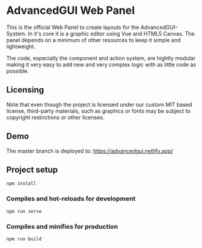 # AdvancedGUI Web Panel

This is the official Web Panel to create layouts for the AdvancedGUI-System. In it's core it is a graphic editor using Vue and HTML5 Canvas. The panel depends on a minimum of other resources to keep it simple and lightweight.

The code, especially the component and action system, are hightly modular making it very easy to add new and very complex logic with as little code as possible.

## Licensing
Note that even though the project is licensed under our custom MIT based license, third-party materials, such as graphics or fonts may be subject to copyright restrictions or other licenses.

## Demo
The master branch is deployed to: https://advancedgui.netlify.app/

## Project setup
```
npm install
```

### Compiles and hot-reloads for development
```
npm run serve
```

### Compiles and minifies for production
```
npm run build
```
